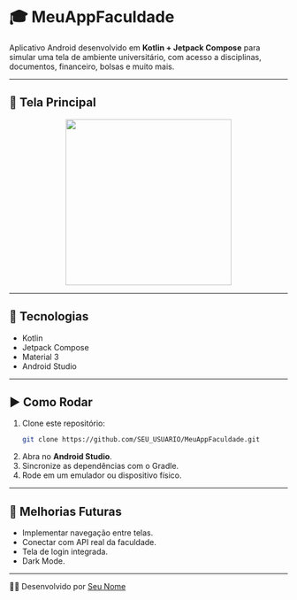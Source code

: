 # 🎓 MeuAppFaculdade

Aplicativo Android desenvolvido em **Kotlin + Jetpack Compose** para simular uma tela de ambiente universitário, com acesso a disciplinas, documentos, financeiro, bolsas e muito mais.

---

## 📱 Tela Principal
<p align="center">
  <img src="docs/screenshot.png" width="300"/>
</p>

---

## 🚀 Tecnologias
- Kotlin
- Jetpack Compose
- Material 3
- Android Studio

---

## ▶️ Como Rodar
1. Clone este repositório:
   ```bash
   git clone https://github.com/SEU_USUARIO/MeuAppFaculdade.git
   ```
2. Abra no **Android Studio**.
3. Sincronize as dependências com o Gradle.
4. Rode em um emulador ou dispositivo físico.

---

## 📌 Melhorias Futuras
- Implementar navegação entre telas.
- Conectar com API real da faculdade.
- Tela de login integrada.
- Dark Mode.

---

👨‍💻 Desenvolvido por [Seu Nome](https://github.com/SEU_USUARIO)
